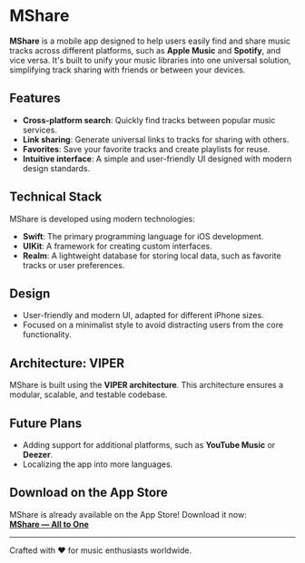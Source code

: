 # MShare
**MShare** is a mobile app designed to help users easily find and share music tracks across different platforms, such as **Apple Music** and **Spotify**, and vice versa. It's built to unify your music libraries into one universal solution, simplifying track sharing with friends or between your devices.

## Features
- **Cross-platform search**: Quickly find tracks between popular music services.
- **Link sharing**: Generate universal links to tracks for sharing with others.
- **Favorites**: Save your favorite tracks and create playlists for reuse.
- **Intuitive interface**: A simple and user-friendly UI designed with modern design standards.

## Technical Stack
MShare is developed using modern technologies:
- **Swift**: The primary programming language for iOS development.
- **UIKit**: A framework for creating custom interfaces.
- **Realm**: A lightweight database for storing local data, such as favorite tracks or user preferences.

## Design
- User-friendly and modern UI, adapted for different iPhone sizes.
- Focused on a minimalist style to avoid distracting users from the core functionality.

## Architecture: VIPER
MShare is built using the **VIPER architecture**.
This architecture ensures a modular, scalable, and testable codebase.

## Future Plans
- Adding support for additional platforms, such as **YouTube Music** or **Deezer**.
- Localizing the app into more languages.

## Download on the App Store
MShare is already available on the App Store! Download it now:  
[**MShare — All to One**](https://apps.apple.com/ua/app/mshare-all-to-one/id6498901701)

---
Crafted with ❤️ for music enthusiasts worldwide.
